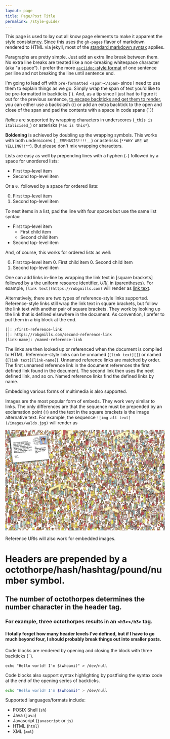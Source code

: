 ```yaml
---
layout: page
title: Page/Post Title
permalink: /style-guide/
---
```


This page is used to lay out all know page elements to make it apparent the style consistency.
Since this uses the `gh-pages` flavor of markdown rendered to HTML via jekyll, most of the [standard markdown syntax](https://daringfireball.net/projects/markdown/syntax) applies.

Paragraphs are pretty simple.
Just add an extra line break between them.
No extra line breaks are treated like a non-breaking whitespace character (aka "a space").
I prefer the more [`asciidoc`-style format](https://asciidoctor.org/docs/asciidoc-syntax-quick-reference/) of one sentence per line and not breaking the line until sentence end.

I'm going to lead off with `pre-formatted <span></span>` since I need to use them to explain things as we go.
Simply wrap the span of text you'd like to be pre-formatted in backticks (\`).
And, as a tip since I just had to figure it out for the previous sentence, [to escape backticks and get them to render](https://meta.stackexchange.com/questions/55437/how-can-the-backtick-character-be-included-in-code), you can either use a backslash (\\) or add an extra backtick to the open and close of the span and pad the contents with a space in code spans (`` ` ``)!

_Italics_ are supported by wrapping characters in underscores (`_this is italicised_`) or asterisks (`*as is this*`).

**Boldening** is achieved by doubling up the wrapping symbols.
This works with both underscores (`__EMPHASIS!!!!__`) or asterisks (`**WHY ARE WE YELLING?!**`).
But please don't mix wrapping characters.

Lists are easy as well by prepending lines with a hyphen (`-`) followed by a space for unordered lists:

- First top-level item
- Second top-level item

Or a `0.` followed by a space for ordered lists:

0. First top-level item
0. Second top-level item

To nest items in a list, pad the line with four spaces but use the same list syntax:

- First top-level item
    - First child item
    - Second child item
- Second top-level item

And, of course, this works for ordered lists as well:

0. First top-level item
    0. First child item
    0. Second child item
0. Second top-level item

One can add links in-line by wrapping the link text in [square brackets] followed by a the uniform resource identifier, _URI_, in (parentheses).
For example, `[link text](https://robgmills.com)` will render as [link text](https://robgmills.com).

Alternatively, there are two types of reference-style links supported.
Reference-style links still wrap the link text in square brackets, but follow the link text with another pair of square brackets.
They work by looking up the link that is defined elsewhere in the document.
As convention, I prefer to put them in a big block at the end.

```
[]: /first-reference-link
[]: https://robgmills.com/second-reference-link
[link-name]: /named-reference-link
```

The links are then looked up or referenced when the document is compiled to HTML.
Reference-style links can be unnamed (`[link text][]`) or named (`[link text][link-name]`).
Unnamed reference links are matched by order.
The first unnamed reference link in the document references the first defined link found in the document.
The second link then uses the next defined link, and so on.
Named reference links find the defined links by name.  

Embedding various forms of multimedia is also supported.

Images are the most popular form of embeds.
They work very similar to links.
The only differences are that the sequence must be prepended by an exclamation point (`!`) and the text in the square brackets is the image alternative text.
For example, the sequence `![img alt text](/images/waldo.jpg)` will render as 

![img alt text](/images/waldo.jpg)

Reference URIs will also work for embedded images.

# Headers are prepended by a octothorpe/hash/hashtag/pound/number symbol.
## The number of octothorpes determines the number character in the header tag.
### For example, three octothorpes results in an `<h3></h3>` tag.
#### I totally forget how many header levels I've defined, but if I have to go much beyond four, I should probably break things out into smaller posts.

Code blocks are rendered by opening and closing the block with three backticks (`` ` ``).

```
echo "Hello world! I'm $(whoami)" > /dev/null
```

Code blocks also support syntax highlighting by postfixing the syntax code at the end of the opening series of backticks.

```sh
echo "Hello world! I'm $(whoami)" > /dev/null
```

Supported languages/formats include:

- POSIX Shell (`sh`) 
- Java (`java`)
- Javascript (`javascript` or `js`)
- HTML (`html`)
- XML (`xml`)
